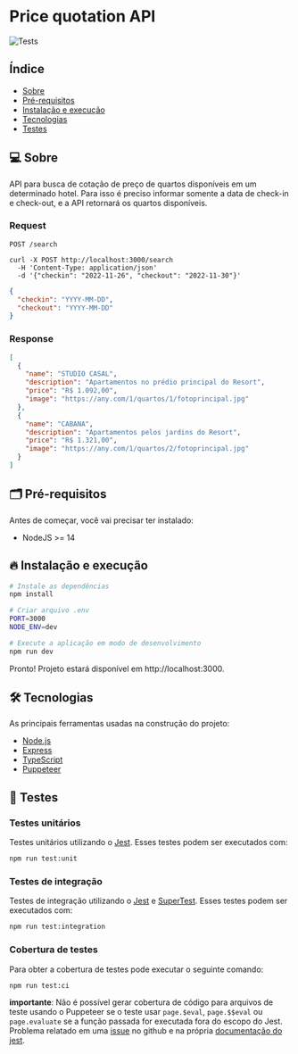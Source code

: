 # Price quotation API

![Tests](https://github.com/LeonardoCamargo31/price-quotation-api/workflows/Tests/badge.svg)

## Índice
- [Sobre](#-sobre)
- [Pré-requisitos](#-pré-requisitos)
- [Instalação e execução](#-instalação-e-execução)
- [Tecnologias](#-tecnologias)
- [Testes](#-testes)

## 💻 Sobre
API para busca de cotação de preço de quartos disponíveis em um determinado hotel. Para isso é preciso informar somente a data de check-in e check-out, e a API retornará os quartos disponíveis.

### Request
`POST /search`

```
curl -X POST http://localhost:3000/search 
  -H 'Content-Type: application/json'  
  -d '{"checkin": "2022-11-26", "checkout": "2022-11-30"}'
```
```json
{
  "checkin": "YYYY-MM-DD",
  "checkout": "YYYY-MM-DD"
}
```


### Response
```json
[
  {
    "name": "STUDIO CASAL",
    "description": "Apartamentos no prédio principal do Resort",
    "price": "R$ 1.092,00",
    "image": "https://any.com/1/quartos/1/fotoprincipal.jpg"
  },
  {
    "name": "CABANA",
    "description": "Apartamentos pelos jardins do Resort",
    "price": "R$ 1.321,00",
    "image": "https://any.com/1/quartos/2/fotoprincipal.jpg"
  }
]
```

## 🗂 Pré-requisitos
Antes de começar, você vai precisar ter instalado:
- NodeJS >= 14

## 🔥 Instalação e execução
```bash
# Instale as dependências
npm install

# Criar arquivo .env
PORT=3000
NODE_ENV=dev

# Execute a aplicação em modo de desenvolvimento
npm run dev
```
Pronto! Projeto estará disponível em http://localhost:3000.

## 🛠 Tecnologias

As principais ferramentas usadas na construção do projeto:
- [Node.js](https://nodejs.org/en/)
- [Express](https://expressjs.com/)
- [TypeScript](https://www.typescriptlang.org/)
- [Puppeteer](https://pptr.dev/)

## 🧪 Testes

### Testes unitários
Testes unitários utilizando o [Jest](https://jestjs.io/pt-BR/). Esses testes podem ser executados com:
```bash
npm run test:unit
```

### Testes de integração
Testes de integração utilizando o [Jest](https://jestjs.io/pt-BR/) e [SuperTest](https://github.com/visionmedia/supertest). Esses testes podem ser executados com:
```bash
npm run test:integration
```

### Cobertura de testes
Para obter a cobertura de testes pode executar o seguinte comando:
```bash
npm run test:ci
```
**importante**: Não é possível gerar cobertura de código para arquivos de teste usando o Puppeteer se o teste usar `page.$eval`, `page.$$eval` ou `page.evaluate` se a função passada for executada fora do escopo do Jest. Problema relatado em uma [issue](https://github.com/facebook/jest/issues/7962#issuecomment-495272339) no github e na própria [documentação do jest](https://jestjs.io/docs/puppeteer).

